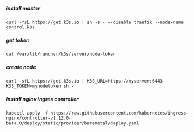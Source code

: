 
##### install master
```
curl -fsL https://get.k3s.io | sh -s - --disable traefik --node-name control.k8s
```

##### get token 
```
cat /var/lib/rancher/k3s/server/node-token
```
##### create node
```
curl -sfL https://get.k3s.io | K3S_URL=https://myserver:6443 K3S_TOKEN=mynodetoken sh -

```

##### install nginx ingres controller
```
kubectl apply -f https://raw.githubusercontent.com/kubernetes/ingress-nginx/controller-v1.12.0-beta.0/deploy/static/provider/baremetal/deploy.yaml

```
